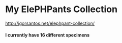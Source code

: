 # My ElePHPants Collection

http://igorsantos.net/elephpant-collection/

#### I currently have 16 different specimens
